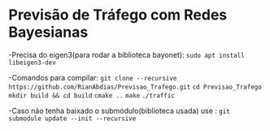 # Previsão de Tráfego com Redes Bayesianas

-Precisa do eigen3(para rodar a biblioteca bayonet):
 `sudo apt install libeigen3-dev`


-Comandos para compilar:
 `git clone --recursive https://github.com/RianAbdias/Previsao_Trafego.git`
 `cd Previsao_Trafego`
 `mkdir build && cd build`
 `cmake ..`
 `make`
 `./traffic`


-Caso não tenha baixado o submódulo(biblioteca usada) use :
 `git submodule update --init --recursive`
